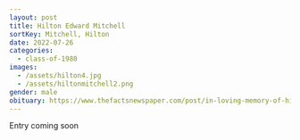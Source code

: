 ```yaml
---
layout: post
title: Hilton Edward Mitchell
sortKey: Mitchell, Hilton
date: 2022-07-26
categories:
  - class-of-1980
images:
  - /assets/hilton4.jpg
  - /assets/hiltonmitchell2.png
gender: male
obituary: https://www.thefactsnewspaper.com/post/in-loving-memory-of-hilton-edward-mitchell
---
```

E﻿ntry coming soon